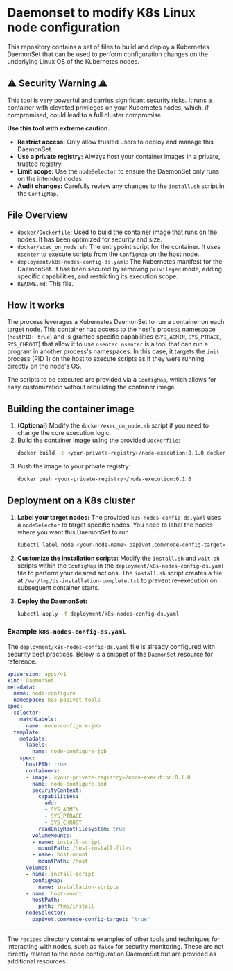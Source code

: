 # Daemonset to modify K8s Linux node configuration

This repository contains a set of files to build and deploy a Kubernetes DaemonSet that can be used to perform configuration changes on the underlying Linux OS of the Kubernetes nodes.

## :warning: Security Warning :warning:

This tool is very powerful and carries significant security risks. It runs a container with elevated privileges on your Kubernetes nodes, which, if compromised, could lead to a full cluster compromise.

**Use this tool with extreme caution.**

- **Restrict access:** Only allow trusted users to deploy and manage this DaemonSet.
- **Use a private registry:** Always host your container images in a private, trusted registry.
- **Limit scope:** Use the `nodeSelector` to ensure the DaemonSet only runs on the intended nodes.
- **Audit changes:** Carefully review any changes to the `install.sh` script in the `ConfigMap`.

## File Overview

- `docker/Dockerfile`: Used to build the container image that runs on the nodes. It has been optimized for security and size.
- `docker/exec_on_node.sh`: The entrypoint script for the container. It uses `nsenter` to execute scripts from the `ConfigMap` on the host node.
- `deployment/k8s-nodes-config-ds.yaml`: The Kubernetes manifest for the DaemonSet. It has been secured by removing `privileged` mode, adding specific capabilities, and restricting its execution scope.
- `README.md`: This file.

## How it works

The process leverages a Kubernetes DaemonSet to run a container on each target node. This container has access to the host's process namespace (`hostPID: true`) and is granted specific capabilities (`SYS_ADMIN`, `SYS_PTRACE`, `SYS_CHROOT`) that allow it to use `nsenter`. `nsenter` is a tool that can run a program in another process's namespaces. In this case, it targets the `init` process (PID 1) on the host to execute scripts as if they were running directly on the node's OS.

The scripts to be executed are provided via a `ConfigMap`, which allows for easy customization without rebuilding the container image.

## Building the container image

1.  **(Optional)** Modify the `docker/exec_on_node.sh` script if you need to change the core execution logic.
2.  Build the container image using the provided `Dockerfile`:
    ```bash
    docker build -t <your-private-registry>/node-execution:0.1.0 docker/
    ```
3.  Push the image to your private registry:
    ```bash
    docker push <your-private-registry>/node-execution:0.1.0
    ```

## Deployment on a K8s cluster

1.  **Label your target nodes:** The provided `k8s-nodes-config-ds.yaml` uses a `nodeSelector` to target specific nodes. You need to label the nodes where you want this DaemonSet to run.
    ```bash
    kubectl label node <your-node-name> papivot.com/node-config-target="true"
    ```

2.  **Customize the installation scripts:** Modify the `install.sh` and `wait.sh` scripts within the `ConfigMap` in the `deployment/k8s-nodes-config-ds.yaml` file to perform your desired actions. The `install.sh` script creates a file at `/var/tmp/ds-installation-complete.txt` to prevent re-execution on subsequent container starts.

3.  **Deploy the DaemonSet:**
    ```bash
    kubectl apply -f deployment/k8s-nodes-config-ds.yaml
    ```

### Example `k8s-nodes-config-ds.yaml`

The `deployment/k8s-nodes-config-ds.yaml` file is already configured with security best practices. Below is a snippet of the `DaemonSet` resource for reference.

```yaml
apiVersion: apps/v1
kind: DaemonSet
metadata:
  name: node-configure
  namespace: k8s-papivot-tools
spec:
  selector:
    matchLabels:
      name: node-configure-job
  template:
    metadata:
      labels:
        name: node-configure-job
    spec:
      hostPID: true
      containers:
      - image: <your-private-registry>/node-execution:0.1.0
        name: node-configure-pod
        securityContext:
          capabilities:
            add:
            - SYS_ADMIN
            - SYS_PTRACE
            - SYS_CHROOT
          readOnlyRootFilesystem: true
        volumeMounts:
        - name: install-script
          mountPath: /host-install-files
        - name: host-mount
          mountPath: /host
      volumes:
      - name: install-script
        configMap:
          name: installation-scripts
      - name: host-mount
        hostPath:
          path: /tmp/install
      nodeSelector:
        papivot.com/node-config-target: "true"
```
---
The `recipes` directory contains examples of other tools and techniques for interacting with nodes, such as `falco` for security monitoring. These are not directly related to the node configuration DaemonSet but are provided as additional resources.
